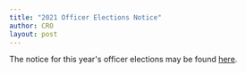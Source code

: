 ```yaml
---
title: "2021 Officer Elections Notice"
author: CRO
layout: post
---
```


The notice for this year's officer elections may be found <a href="https://drive.google.com/file/d/1kC-j8JnE4SpxATBl0HnKcby8xpQuIoaE/view?usp=sharing">here</a>.